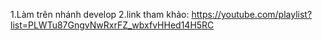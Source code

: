 1.Làm trên nhánh develop
2.link tham khảo: https://youtube.com/playlist?list=PLWTu87GngvNwRxrFZ_wbxfvHHed14H5RC
